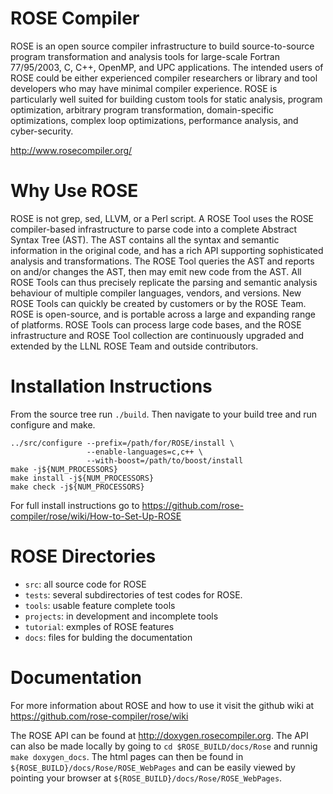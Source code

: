 # ROSE Compiler
	
ROSE is an open source compiler infrastructure to build source-to-source program transformation and analysis tools for large-scale Fortran 77/95/2003, C, C++, OpenMP, and UPC applications. The intended users of ROSE could be either experienced compiler researchers or library and tool developers who may have minimal compiler experience. ROSE is particularly well suited for building custom tools for static analysis, program optimization, arbitrary program transformation, domain-specific optimizations, complex loop optimizations, performance analysis, and cyber-security.

http://www.rosecompiler.org/

# Why Use ROSE

ROSE is not grep, sed, LLVM, or a Perl script. A ROSE Tool uses the ROSE compiler-based infrastructure to parse code into a complete Abstract Syntax Tree (AST). The AST contains all the syntax and semantic information in the original code, and has a rich API supporting sophisticated analysis and transformations. The ROSE Tool queries the AST and reports on and/or changes the AST, then may emit new code from the AST. All ROSE Tools can thus precisely replicate the parsing and semantic analysis behaviour of multiple compiler languages, vendors, and versions. New ROSE Tools can quickly be created by customers or by the ROSE Team. ROSE is open-source, and is portable across a large and expanding range of platforms. ROSE Tools can process large code bases, and the ROSE infrastructure and ROSE Tool collection are continuously upgraded and extended by the LLNL ROSE Team and outside contributors.

# Installation Instructions
From the source tree run `./build`. Then navigate to your build tree and run configure and make.
```
../src/configure --prefix=/path/for/ROSE/install \
                 --enable-languages=c,c++ \
                 --with-boost=/path/to/boost/install
make -j${NUM_PROCESSORS}
make install -j${NUM_PROCESSORS}
make check -j${NUM_PROCESSORS}
```
For full install instructions go to https://github.com/rose-compiler/rose/wiki/How-to-Set-Up-ROSE

# ROSE Directories 
* `src`: all source code for ROSE
* `tests`: several subdirectories of test codes for ROSE.
* `tools`: usable feature complete tools
* `projects`: in development and incomplete tools
* `tutorial`: exmples of ROSE features
* `docs`: files for bulding the documentation

# Documentation
For more information about ROSE and how to use it visit the github wiki at https://github.com/rose-compiler/rose/wiki

The ROSE API can be found at http://doxygen.rosecompiler.org. The API can also be made locally by going to `cd $ROSE_BUILD/docs/Rose` and runnig `make doxygen_docs`. The html pages can then be found in `${ROSE_BUILD}/docs/Rose/ROSE_WebPages` and can be easily viewed by pointing your browser at `${ROSE_BUILD}/docs/Rose/ROSE_WebPages`. 
